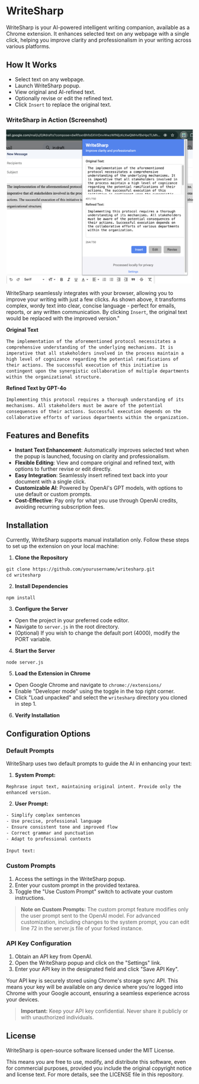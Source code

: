 # WriteSharp

WriteSharp is your AI-powered intelligent writing companion, available as a Chrome extension. It enhances selected text on any webpage with a single click, helping you improve clarity and professionalism in your writing across various platforms.

## How It Works

* Select text on any webpage.
* Launch WriteSharp popup.
* View original and AI-refined text.
* Optionally revise or edit the refined text.
* Click `Insert` to replace the original text.

### WriteSharp in Action (Screenshot)

![WriteSharp improving text clarity](./src/public/images/writesharp-demo.png)

WriteSharp seamlessly integrates with your browser, allowing you to improve your writing with just a few clicks. As shown above, it transforms complex, wordy text into clear, concise language - perfect for emails, reports, or any written communication. By clicking `Insert`, the original text would be replaced with the improved version."

**Original Text**

```
The implementation of the aforementioned protocol necessitates a comprehensive understanding of the underlying mechanisms. It is imperative that all stakeholders involved in the process maintain a high level of cognizance regarding the potential ramifications of their actions. The successful execution of this initiative is contingent upon the synergistic collaboration of multiple departments within the organizational structure.
```

**Refined Text by GPT-4o**

```
Implementing this protocol requires a thorough understanding of its mechanisms. All stakeholders must be aware of the potential consequences of their actions. Successful execution depends on the collaborative efforts of various departments within the organization.
```


## Features and Benefits

* **Instant Text Enhancement**: Automatically improves selected text when the popup is launched, focusing on clarity and professionalism.
* **Flexible Editing**: View and compare original and refined text, with options to further revise or edit directly.
* **Easy Integration**: Seamlessly insert refined text back into your document with a single click.
* **Customizable AI**: Powered by OpenAI's GPT models, with options to use default or custom prompts.
* **Cost-Effective**: Pay only for what you use through OpenAI credits, avoiding recurring subscription fees.

## Installation

Currently, WriteSharp supports manual installation only. Follow these steps to set up the extension on your local machine:

1. **Clone the Repository**

```
git clone https://github.com/yourusername/writesharp.git
cd writesharp
```

2. **Install Dependencies**

```
npm install
```

3. **Configure the Server**

* Open the project in your preferred code editor.
* Navigate to `server.js` in the root directory.
* (Optional) If you wish to change the default port (4000), modify the PORT variable.

4. **Start the Server**

```
node server.js
```

5. **Load the Extension in Chrome**

* Open Google Chrome and navigate to `chrome://extensions/`
* Enable "Developer mode" using the toggle in the top right corner.
* Click "Load unpacked" and select the `writesharp` directory you cloned in step 1.

6. **Verify Installation**

## Configuration Options

### Default Prompts

WriteSharp uses two default prompts to guide the AI in enhancing your text:

1. **System Prompt:**

```You are WriteSharp, an AI that enhances text clarity and professionalism.
Rephrase input text, maintaining original intent. Provide only the enhanced version.
```

2. **User Prompt:**

```Improve the following text with these guidelines:
- Simplify complex sentences
- Use precise, professional language
- Ensure consistent tone and improved flow
- Correct grammar and punctuation
- Adapt to professional contexts

Input text:
```

### Custom Prompts

1. Access the settings in the WriteSharp popup.
2. Enter your custom prompt in the provided textarea.
3. Toggle the "Use Custom Prompt" switch to activate your custom instructions.

> **Note on Custom Prompts:**
> The custom prompt feature modifies only the user prompt sent to the OpenAI model. For advanced customization, including changes to the system prompt, you can edit line 72 in the server.js file of your forked instance.

### API Key Configuration

1. Obtain an API key from OpenAI.
2. Open the WriteSharp popup and click on the "Settings" link.
3. Enter your API key in the designated field and click "Save API Key".

Your API key is securely stored using Chrome's storage sync API. This means your key will be available on any device where you're logged into Chrome with your Google account, ensuring a seamless experience across your devices.

> **Important:** Keep your API key confidential. Never share it publicly or with unauthorized individuals.

## License

WriteSharp is open-source software licensed under the MIT License.

This means you are free to use, modify, and distribute this software, even for commercial purposes, provided you include the original copyright notice and license text. For more details, see the LICENSE file in this repository.



